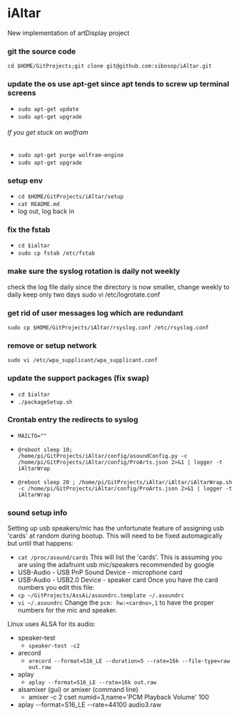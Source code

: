 # iAltar
New implementation of artDisplay project
### git the source code
`cd $HOME/GitProjects;git clone git@github.com:sibosop/iAltar.git`
### update the os use apt-get since apt tends to screw up terminal screens
* `sudo apt-get update`
* `sudo apt-get upgrade`

###### If you get stuck on wolfram
* `sudo apt-get purge wolfram-engine`
* `sudo apt-get upgrade`

### setup env
* `cd $HOME/GitProjects/iAltar/setup`
* `cat README.md`
* log out, log back in

### fix the fstab
* `cd $ialtar`
* `sudo cp fstab /etc/fstab`

### make sure the syslog rotation is daily not weekly
check the log file daily since the directory is now smaller, change weekly to daily
keep only two days
sudo vi /etc/logrotate.conf

### get rid of user messages log which are redundant
`sudo cp $HOME/GitProjects/iAltar/rsyslog.conf /etc/rsyslog.conf`
### remove or setup network
`sudo vi /etc/wpa_supplicant/wpa_supplicant.conf`
### update the support packages (fix swap)
* `cd $ialtar`
* `./packageSetup.sh`

### Crontab entry the redirects to syslog
* `MAILTO=""`
* `@reboot sleep 10; /home/pi/GitProjects/iAltar/config/asoundConfig.py -c /home/pi/GitProjects/iAltar/config/ProArts.json 2>&1 | logger -t iAltarWrap`

* `@reboot sleep 20 ; /home/pi/GitProjects/iAltar/iAltar/iAltarWrap.sh -c /home/pi/GitProjects/iAltar/config/ProArts.json 2>&1 | logger -t iAltarWrap`




### sound setup info
Setting up usb speakers/mic has the unfortunate feature of assigning usb 'cards' at random during bootup. This will need to be fixed automagically but until that happens:
* `cat /proc/asound/cards`
This will list the 'cards'. This is assuming you are using the adafruint usb mic/speakers recommended by google
* USB-Audio - USB PnP Sound Device - microphone card
* USB-Audio - USB2.0 Device - speaker card
Once you have the card numbers you edit this file:
* `cp ~/GitProjects/AssAi/asoundrc.template ~/.asoundrc`
* `vi ~/.asoundrc`
Change the `pcm: hw:<cardno>,1` to have the proper numbers for the mic and speaker.

Linux uses ALSA for its audio:
* speaker-test 
  * `speaker-test -c2`
* arecord
  * `arecord --format=S16_LE --duration=5 --rate=16k --file-type=raw out.raw`
* aplay
  * `aplay --format=S16_LE --rate=16k out.raw`
* alsamixer (gui) or amixer (command line)
  * amixer -c 2 cset numid=3,name='PCM Playback Volume' 100
* aplay --format=S16_LE --rate=44100  audio3.raw
